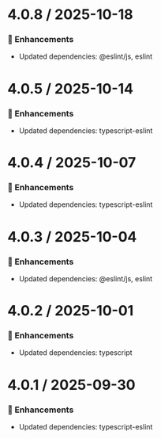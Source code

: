 # 4.0.8 / 2025-10-18

### :tada: Enhancements
- Updated dependencies: @eslint/js, eslint

# 4.0.5 / 2025-10-14

### :tada: Enhancements
- Updated dependencies: typescript-eslint

# 4.0.4 / 2025-10-07

### :tada: Enhancements
- Updated dependencies: typescript-eslint

# 4.0.3 / 2025-10-04

### :tada: Enhancements
- Updated dependencies: @eslint/js, eslint

# 4.0.2 / 2025-10-01

### :tada: Enhancements
- Updated dependencies: typescript

# 4.0.1 / 2025-09-30

### :tada: Enhancements
- Updated dependencies: typescript-eslint

